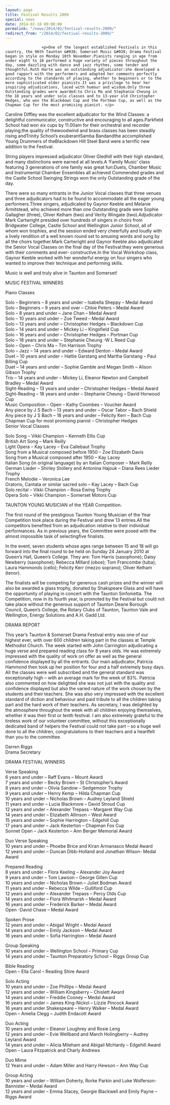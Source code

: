 ```yaml
---
layout: page
title: Festival Results 2009
special: news
date: 2014-02-10 09:00:00
permalink: "/news/2014/02/festival-results-2009/"
redirect_from: "/2014/02/festival-results-2009/"
---
```



                    
                    <p>One of the longest established Festivals in this country, the 96th Taunton &#038; Somerset Music &#038; Drama Festival began in style on Monday 16th November.Pianists ranging in age from under eight to 18 performed a huge variety of pieces throughout the day, some dazzling with dance and jazz rhythms, some tender and thoughtful.Ruth Harte was an outstanding adjudicator:she developed a good rapport with the performers and adapted her comments perfectly according to the standards of playing, whether to beginners or to the more sophisticated older pianists.It was a privilege to hear her inspiring adjudications, laced with humour and wisdom.Only three Outstanding grades were awarded:to Chris Ma and Stephanie Cheung in the 18 years and under solo classes and to 13-year old Christopher Hedges, who won the Blackdown Cup and the Portman Cup, as well as the Chapman Cup for the most promising pianist. </p>
<p>Caroline Diffley was the excellent adjudicator for the Wind Classes: a delightful communicator, constructive and encouraging to all ages.Parkfield School had won six cups by 11.00am for their orchestral and recorder playing;the quality of thewoodwind and brass classes has been steadily rising andTrinity School’s exuberantSamba Bandandthe accomplished Young Drummers of theBlackdown Hill Steel Band were a terrific new addition to the Festival. </p>
<p>String players impressed adjudicator Oliver Gledhill with their high standard, and many distinctions were earned at all levels.A ‘Family Music’ class featuring 3 generations of one family was great fun:Duets, Chamber Music and Instrumental Chamber Ensembles all achieved Commended grades and the Castle School Swinging Strings won the only Outstanding grade of the day. </p>
<p>There were so many entrants in the Junior Vocal classes that three venues and three adjudicators had to be found to accommodate all the eager young performers.Three singers, adjudicated by Gaynor Keeble and Melanie Armitstead, who achieved more than one Outstanding grade were Sophie Gallagher (three), Oliver Kelham (two) and Verity Wingate (two).Adjudicator Mark Cartwright presided over hundreds of singers in choirs from Bridgwater College, Castle School and Wellington Junior School, all of whom won trophies, and the session ended very cheerfully and loudly with a lively rendition of a well known round set to amusing words and sung by all the choirs together.Mark Cartwright and Gaynor Keeble also adjudicated the Senior Vocal Classes on the final day of the Festival:they were generous with their comments and ever- constructive.In the Vocal Workshop class, Gaynor Keeble worked with her wonderful energy on four singers who wanted to improve their technique and performing skills. </p>
<p>Music is well and truly alive in Taunton and Somerset!</p>
<p>MUSIC FESTIVAL WINNERS</p>
<p>Piano Classes</p>
<p>Solo &#8211; Beginners &#8211; 8 years and under &#8211; Isabella Sheppy &#8211; Medal Award<br />
Solo &#8211; Beginners &#8211; 9 years and over &#8211; Chloe Peters &#8211; Medal Award<br />
Solo &#8211; 8 years and under &#8211; Jane Chan &#8211; Medal Award<br />
Solo &#8211; 10 years and under &#8211; Zoe Tweed &#8211; Medal Award<br />
Solo &#8211; 13 years and under &#8211; Christopher Hedges &#8211; Blackdown Cup<br />
Solo &#8211; 14 years and under &#8211; Mickey Li &#8211; Kingsfield Cup<br />
Solo &#8211; 16 years and under &#8211; Christopher Hedges &#8211; Portman Cup<br />
Solo &#8211; 18 years and under &#8211; Stephanie Cheung -W L Reed Cup<br />
Solo &#8211; Open &#8211; Chris Ma &#8211; Tim Harrison Trophy<br />
Solo &#8211; Jazz &#8211; 14 years and under &#8211; Edward Denton &#8211; Medal Award<br />
Duet &#8211; 10 years and under &#8211; Hattie Garstang and Martha Garstang &#8211; Paul Billing Cup<br />
Duet &#8211; 14 years and under &#8211; Sophie Gamble and Megan Smith &#8211; Alison Gibson Trophy<br />
Trio &#8211; 14 years and under &#8211; Mickey Li, Eleanor Newton and Campbell Bradley &#8211; Medal Award<br />
Sight-Reading &#8211; 13 years and under &#8211; Christopher Hedges &#8211; Medal Award<br />
Sight-Reading &#8211; 18 years and under &#8211; Stephanie Cheung &#8211; David Horwood Cup<br />
Music Composition &#8211; Open &#8211; Kathy Coombes &#8211; Voucher Award<br />
Any piece by J S Bach &#8211; 13 years and under &#8211; Oscar Tabor &#8211; Bach Shield<br />
Any piece by J S Bach &#8211; 18 years and under &#8211; Felicity Kerr &#8211; Bach Cup<br />
Chapman Cup for most promising pianist &#8211; Christopher Hedges<br />
Senior Vocal Classes </p>
<p>Solo Song &#8211; Vikki Champion &#8211; Kenneth Ellis Cup<br />
British Art Song &#8211; Mark Reilly<br />
Light Opera &#8211; Kay Lacey &#8211; Eva Callebaut Trophy<br />
Song from a Musical composed before 1950 &#8211; Zoe Elizabeth Davis<br />
Song from a Musical composed after 1950 &#8211; Kay Lacey<br />
Italian Song (in original language) by an Italian Composer &#8211; Mark Reilly<br />
German Lieder &#8211; Shirley Stollery and Antonina Hajouk &#8211; Diana Rees Lieder Trophy<br />
French Melodie &#8211; Veronica Lee<br />
Oratorio, Cantata or similar sacred solo &#8211; Kay Lacey &#8211; Bach Cup<br />
Solo recital &#8211; Vikki Champion &#8211; Rosa Ewing Trophy<br />
Opera Solo &#8211; Vikki Champion &#8211; Somerset Motors Cup</p>
<p>TAUNTON YOUNG MUSICIAN of the YEAR Competition. </p>
<p>The first round of the prestigious Taunton Young Musician of the Year Competition took place during the Festival and drew 13 entries.All the competitors benefited from an adjudication relative to their individual performances. As in previous years, the Committee were posed with the almost impossible task of selectingfive finalists. </p>
<p>In the event, seven students whose ages range between 15 and 18 will go forward into the final round to be held on Sunday 24 January 2010 at Queen’s Hall, Queen’s College. They are: Tom Harris (saxophone); Daisy Newberry (saxophone); Rebecca Millard (oboe); Tom Francombe (tuba); Laura Hammonds (cello); Felicity Kerr (mezzo soprano); Oliver Kelham (tenor). </p>
<p>The finalists will be competing for generous cash prizes and the winner will also be awarded a glass trophy, donated by Shakspeare Glass and will have the opportunity of playing in concert with the Taunton Sinfonietta. The Competition, now in its fourth year, is promoted by the Festival but could not take place without the generous support of Taunton Deane Borough Council, Queen’s College, the Rotary Clubs of Taunton, Taunton Vale and Wellington, Energy Solutions and A.H. Gadd Ltd. </p>
<p>DRAMA REPORT </p>
<p>This year’s Taunton &#038; Somerset Drama Festival entry was one of our highest ever, with over 600 children taking part in the classes at Temple Methodist Church. The week started with John Carrington adjudicating a huge verse and prepared reading class for 8 years olds. He was extremely impressed with the quality of work on offer as well as the general confidence displayed by all the entrants. Our main adjudicator, Patricia Hammond then took up her position for four and a half extremely busy days. All the classes were well subscribed and the general standard was exceptionally high – with an average mark for the week of 83%. Patricia also commented on how delighted she was not just with the quality and confidence displayed but also the varied nature of the work chosen by the students and their teachers. She was also very impressed with the excellent standard of diction and behaviour and paid tribute to all the children taking part and the hard work of their teachers. As secretary, I was delighted by the atmosphere throughout the week with all children enjoying themselves, whether it was their first or tenth festival. I am also extremely grateful to the tireless work of our volunteer committee, without this exceptionally dedicated band of helpers the Festival could not take part – so a huge well done to all the children, congratulations to their teachers and a heartfelt than you to the committee. </p>
<p>Darren Riggs<br />
Drama Secretary </p>
<p>DRAMA FESTIVAL WINNERS </p>
<p>Verse Speaking<br />
6 years and under &#8211; Raff Evans &#8211; Mount Award<br />
7 years and under &#8211; Becky Brown &#8211; St Christopher’s Award<br />
8 years and under &#8211; Olivia Sandow &#8211; Sedgemoor Trophy<br />
9 years and under &#8211; Henry Kemp &#8211; Hilda Chapman Cup<br />
10 years and under &#8211; Nicholas Brown &#8211; Audrey Leyland Shield<br />
11 years and under &#8211; Lucia Blackmore &#8211; David Stroud Cup<br />
12 years and under &#8211; Alexander Trepass &#8211; Margaret Way Cup<br />
14 years and under &#8211; Elizabeth Allinson &#8211; West Award<br />
15 years and under &#8211; Sophie Harrington &#8211; Edgehill Cup<br />
17 years and under &#8211; Jack Kesterton &#8211; Chapman Fox Cup<br />
Sonnet Open &#8211; Jack Kesterton &#8211; Ann Berger Memorial Award </p>
<p>Duo Verse Speaking<br />
10 years and under &#8211; Phoebe Brice and Kiran Armanasco Medal Award<br />
12 years and under &#8211; Duncan Dibb-Holland and Jonathan Wilson- Medal Award </p>
<p>Prepared Reading<br />
8 years and under &#8211; Flora Keeling &#8211; Alexander Joy Award<br />
9 years and under &#8211; Tom Lawson &#8211; George Gillen Cup<br />
10 years and under &#8211; Nicholas Brown &#8211; Juliet Bodman Award<br />
11 years and under &#8211; Rebecca Wilde &#8211; Gulliford Cup<br />
12 years and under &#8211; Alexander Trepass &#8211; Percy Olds Cup<br />
14 years and under &#8211; Flora Whitmarsh &#8211; Medal Award<br />
16 years and under &#8211; Frederick Barker &#8211; Medal Award<br />
Open -David Chase &#8211; Medal Award </p>
<p>Spoken Prose<br />
12 years and under &#8211; Abigail Wright &#8211; Medal Award<br />
14 years and under &#8211; Emily Jackson &#8211; Medal Award<br />
16 years and under &#8211; Sofia Harrington &#8211; Medal Award </p>
<p>Group Speaking<br />
10 years and under &#8211; Wellington School &#8211; Primary Cup<br />
14 years and under &#8211; Taunton Preparatory School &#8211; Riggs Group Cup </p>
<p>Bible Reading<br />
Open &#8211; Ella Carol &#8211; Reading Shire Award </p>
<p>Solo Acting<br />
10 years and under &#8211; Zoe Phillips &#8211; Medal Award<br />
12 years and under &#8211; William Kingsberry &#8211; Chislett Award<br />
14 years and under &#8211; Freddie Cooney &#8211; Medal Award<br />
16 years and under &#8211; James King-Nickol &#8211; Lizzie Pincock Award<br />
16 years and under Shakespeare &#8211; Henry Walker &#8211; Medal Award<br />
Open &#8211; Amelia Clegg &#8211; Judith Endacott Award </p>
<p>Duo Acting<br />
10 years and under &#8211; Eleanor Loughrey and Rosie Leng<br />
12 years and under &#8211; Evie Wellband and March Holingberry &#8211; Audrey Leyland Award<br />
14 years and under &#8211; Alicia Mileham and Abigail McHardy &#8211; Edgehill Award<br />
Open &#8211; Laura Fitzpatrick and Charly Andrews </p>
<p>Duo Mime<br />
12 Years and under &#8211; Adam Miller and Harry Hewson &#8211; Ann Way Cup </p>
<p>Group Acting<br />
10 years and under &#8211; William Doherty, Rorke Parkin and Luke Wolferson-Bannister &#8211; Medal Award<br />
12 years and under &#8211; Emma Stacey, Georgie Blackwell and Emily Payne &#8211; Riggs Award </p>

                
